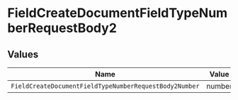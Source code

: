 # FieldCreateDocumentFieldTypeNumberRequestBody2


## Values

| Name                                                   | Value                                                  |
| ------------------------------------------------------ | ------------------------------------------------------ |
| `FieldCreateDocumentFieldTypeNumberRequestBody2Number` | number                                                 |
